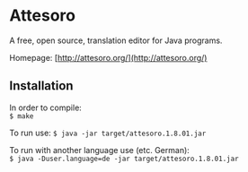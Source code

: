 # Attesoro

A free, open source, translation editor for Java programs.

Homepage: [http://attesoro.org/](http://attesoro.org/)

## Installation

In order to compile:<br />
``
$ make 
``

To run use:
``
$ java -jar target/attesoro.1.8.01.jar
``

To run with another language use (etc. German):<br />
``
$ java -Duser.language=de -jar target/attesoro.1.8.01.jar
``
